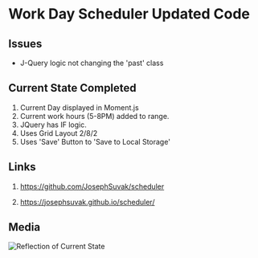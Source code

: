 # Work Day Scheduler Updated Code

## Issues

* J-Query logic not changing the 'past' class

## Current State Completed

1. Current Day displayed in Moment.js
2. Current work hours (5-8PM) added to range.
3. JQuery has IF logic.
4. Uses Grid Layout 2/8/2 
5. Uses 'Save' Button to 'Save to Local Storage'


## Links

1. https://github.com/JosephSuvak/scheduler

2. https://josephsuvak.github.io/scheduler/

## Media

![Reflection of Current State](https://github.com/JosephSuvak/scheduler/raw/main/assets/media/2DAA6866-CD2A-4253-B5F3-2C362F2EBA04.GIF "Scheduler-Changes")